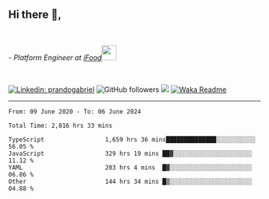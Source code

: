 <h2>Hi there  👋,</h2> </br>

<p><em>- Platform Engineer at <a href="https://www.ifood.com.br/">iFood</a><img src="https://media.giphy.com/media/WUlplcMpOCEmTGBtBW/giphy.gif" width="30"> 
</em></p></br>


[![Linkedin: prandogabriel](https://img.shields.io/badge/-prandogabriel-blue?style=flat-square&logo=Linkedin&logoColor=white&link=https://www.linkedin.com/in/prandogabriel/)](https://www.linkedin.com/in/prandogabriel)
![GitHub followers](https://img.shields.io/github/followers/prandogabriel?label=Follow&style=social)
![](https://visitor-badge.glitch.me/badge?page_id=prandogabriel.prandogabriel)
[![Waka Readme](https://github.com/prandogabriel/prandogabriel/actions/workflows/update-stats.yml.yml/badge.svg)](https://github.com/prandogabriel/prandogabriel/actions/workflows/update-stats.yml.yml)

---

<!--START_SECTION:waka-->

```golang
From: 09 June 2020 - To: 06 June 2024

Total Time: 2,816 hrs 33 mins

TypeScript                 1,659 hrs 36 mins██████████████░░░░░░░░░░░   56.05 %
JavaScript                 329 hrs 19 mins ██▓░░░░░░░░░░░░░░░░░░░░░░   11.12 %
YAML                       203 hrs 4 mins  █▓░░░░░░░░░░░░░░░░░░░░░░░   06.86 %
Other                      144 hrs 34 mins █▒░░░░░░░░░░░░░░░░░░░░░░░   04.88 %
```

<!--END_SECTION:waka-->
